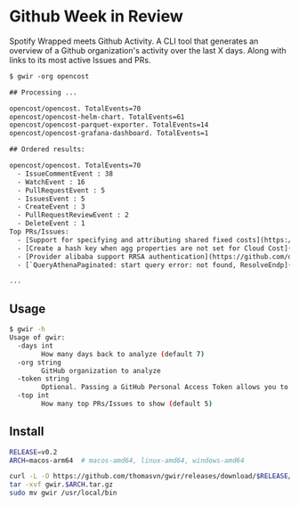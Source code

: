 # Github Week in Review

Spotify Wrapped meets Github Activity. A CLI tool that generates an overview of a Github organization's activity over the last X days. Along with links to its most active Issues and PRs.

```txt
$ gwir -org opencost

## Processing ...

opencost/opencost. TotalEvents=70
opencost/opencost-helm-chart. TotalEvents=61
opencost/opencost-parquet-exporter. TotalEvents=14
opencost/opencost-grafana-dashboard. TotalEvents=1

## Ordered results:

opencost/opencost. TotalEvents=70
  - IssueCommentEvent : 38
  - WatchEvent : 16
  - PullRequestEvent : 5
  - IssuesEvent : 5
  - CreateEvent : 3
  - PullRequestReviewEvent : 2
  - DeleteEvent : 1
Top PRs/Issues:
  - [Support for specifying and attributing shared fixed costs](https://github.com/opencost/opencost/issues/2427) : 6
  - [Create a hash key when agg properties are not set for Cloud Cost](https://github.com/opencost/opencost/pull/2700) : 5
  - [Provider alibaba support RRSA authentication](https://github.com/opencost/opencost/issues/2699) : 5
  - [`QueryAthenaPaginated: start query error: not found, ResolveEndp](https://github.com/opencost/opencost/issues/2697) : 5

...

```

## Usage

```bash
$ gwir -h
Usage of gwir:
  -days int
    	How many days back to analyze (default 7)
  -org string
    	GitHub organization to analyze
  -token string
    	Optional. Passing a GitHub Personal Access Token allows you to view private repositories and make more API requests per hour. You can also set this token as an environment variable GITHUB_PERSONAL_ACCESS_TOKEN.
  -top int
    	How many top PRs/Issues to show (default 5)
```

## Install

```bash
RELEASE=v0.2
ARCH=macos-arm64  # macos-amd64, linux-amd64, windows-amd64

curl -L -O https://github.com/thomasvn/gwir/releases/download/$RELEASE/gwir.$ARCH.tar.gz
tar -xvf gwir.$ARCH.tar.gz
sudo mv gwir /usr/local/bin
```

<!--
TODO: 
- Pass a "-user" flag to understand the activity of a user?
- Prettify output. Specifically PR/Issue title length?
- Automate releases via Github workflows?
- Provide a --version flag
- CLI tool downloadable via `go get` or `brew install`
- Use a repo's pushed_at or updated_at to quickly filter out repos?
  - https://stackoverflow.com/questions/15918588/github-api-v3-what-is-the-difference-between-pushed-at-and-updated-at
  - https://docs.github.com/en/rest/repos/repos?apiVersion=2022-11-28#list-organization-repositories
- TUI
  - https://github.com/avelino/awesome-go?tab=readme-ov-file#command-line
  - https://github.com/charmbracelet/bubbletea
- Frontend?
- Use a pretty image for the README. https://github.com/charmbracelet/vhs. Keep it up to date with vhs-actions
  - Asciicinema? https://github.com/kubecost/kubectl-cost/blob/main/assets/presentation-script.md
- Pipe to Glow?
  - echo "[Glow](https://github.com/charmbracelet/glow)" | glow -
-->

<!-- 
DONE (newest to oldest):
- Github multiArch releases
- Take params via args instead of env vars.
  - https://pkg.go.dev/flag
  - https://github.com/avelino/awesome-go?tab=readme-ov-file#standard-cli
- Concurrency
- Include a snippet of the name of the PR/Issue.
- Only show top X PRs and Issues?
- Order the PRs and Issues
- For each of the results, show all PRs and Issues in the last X days.
- First start by listing repositories which had the most activity in the past DAYS
- Don't list repos which have zero activity.
-->
